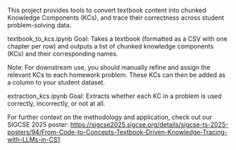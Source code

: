 This project provides tools to convert textbook content into chunked Knowledge Components (KCs), and trace their correctness across student problem-solving data.

textbook_to_kcs.ipynb
Goal:
Takes a textbook (formatted as a CSV with one chapter per row) and outputs a list of chunked knowledge components (KCs) and their corresponding names.

Note:
For downstream use, you should manually refine and assign the relevant KCs to each homework problem. These KCs can then be added as a column to your student dataset.

extraction_kcs.ipynb
Goal:
Extracts whether each KC in a problem is used correctly, incorrectly, or not at all.

For further context on the methodology and application, check out our SIGCSE 2025 poster:
https://sigcse2025.sigcse.org/details/sigcse-ts-2025-posters/94/From-Code-to-Concepts-Textbook-Driven-Knowledge-Tracing-with-LLMs-in-CS1 

